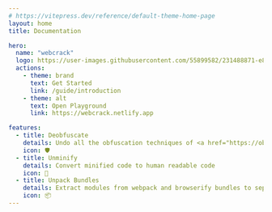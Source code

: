 ```yaml
---
# https://vitepress.dev/reference/default-theme-home-page
layout: home
title: Documentation

hero:
  name: "webcrack"
  logo: https://user-images.githubusercontent.com/55899582/231488871-e83fb827-1b25-4ec9-a326-b14244677e87.png
  actions:
    - theme: brand
      text: Get Started
      link: /guide/introduction
    - theme: alt
      text: Open Playground
      link: https://webcrack.netlify.app

features:
  - title: Deobfuscate
    details: Undo all the obfuscation techniques of <a href="https://obfuscator.io">obfuscator.io</a>
    icon: 🛡️
  - title: Unminify
    details: Convert minified code to human readable code
    icon: 🧹
  - title: Unpack Bundles
    details: Extract modules from webpack and browserify bundles to separate files
    icon: 📦
---
```

